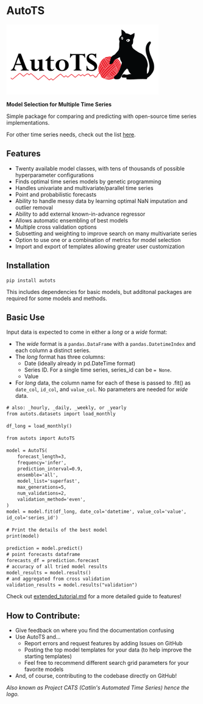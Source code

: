 # AutoTS

<img src="/img/autots_logo.png" width="400" height="184" title="AutoTS Logo">

**Model Selection for Multiple Time Series**

Simple package for comparing and predicting with open-source time series implementations.

For other time series needs, check out the list [here](https://github.com/MaxBenChrist/awesome_time_series_in_python).

## Features
* Twenty available model classes, with tens of thousands of possible hyperparameter configurations
* Finds optimal time series models by genetic programming
* Handles univariate and multivariate/parallel time series
* Point and probabilistic forecasts
* Ability to handle messy data by learning optimal NaN imputation and outlier removal
* Ability to add external known-in-advance regressor
* Allows automatic ensembling of best models
* Multiple cross validation options
* Subsetting and weighting to improve search on many multivariate series
* Option to use one or a combination of metrics for model selection
* Import and export of templates allowing greater user customization

## Installation
```
pip install autots
```
This includes dependencies for basic models, but additonal packages are required for some models and methods.

## Basic Use

Input data is expected to come in either a *long* or a *wide* format:

- The *wide* format is a `pandas.DataFrame` with a `pandas.DatetimeIndex` and each column a distinct series. 
- The *long* format has three columns: 
  - Date (ideally already in pd.DateTime format)
  - Series ID. For a single time series, series_id can be `= None`.
  - Value
- For *long* data, the column name for each of these is passed to .fit() as `date_col`, `id_col`, and `value_col`. No parameters are needed for *wide* data.

```
# also: _hourly, _daily, _weekly, or _yearly
from autots.datasets import load_monthly

df_long = load_monthly()

from autots import AutoTS

model = AutoTS(
    forecast_length=3,
    frequency='infer',
    prediction_interval=0.9,
    ensemble='all',
    model_list='superfast',
    max_generations=5,
    num_validations=2,
    validation_method='even',
)
model = model.fit(df_long, date_col='datetime', value_col='value', id_col='series_id')

# Print the details of the best model
print(model)

prediction = model.predict()
# point forecasts dataframe
forecasts_df = prediction.forecast
# accuracy of all tried model results
model_results = model.results()
# and aggregated from cross validation
validation_results = model.results("validation")
```

Check out [extended_tutorial.md](https://winedarksea.github.io/AutoTS/build/html/source/tutorial.html) for a more detailed guide to features!

## How to Contribute:
* Give feedback on where you find the documentation confusing
* Use AutoTS and...
	* Report errors and request features by adding Issues on GitHub
	* Posting the top model templates for your data (to help improve the starting templates)
	* Feel free to recommend different search grid parameters for your favorite models
* And, of course, contributing to the codebase directly on GitHub!


*Also known as Project CATS (Catlin's Automated Time Series) hence the logo.*
